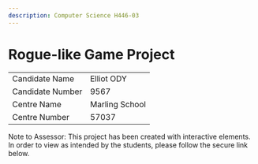 ```yaml
---
description: Computer Science H446-03
---
```


# Rogue-like Game Project

|                  |                |
| ---------------- | -------------- |
| Candidate Name   | Elliot ODY     |
| Candidate Number | 9567           |
| Centre Name      | Marling School |
| Centre Number    | 57037          |

Note to Assessor: This project has been created with interactive elements. In order to view as intended by the students, please follow the secure link below.
